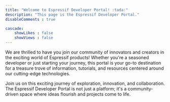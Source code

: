 ```yaml
---
title: "Welcome to Espressif Developer Portal! :tada:"
description: "This page is the Espressif Developer Portal."
disableComments : true

cascade:
    showLikes : false
    showViews : false
---
```


We are thrilled to have you join our community of innovators and creators in the exciting world of Espressif products! Whether you're a seasoned developer or just starting your journey, this portal is your go-to destination for a treasure trove of information, tutorials, and resources centered around our cutting-edge technologies.

Join us on this exciting journey of exploration, innovation, and collaboration. The Espressif Developer Portal is not just a platform; it's a community-driven space where ideas flourish and projects come to life.
